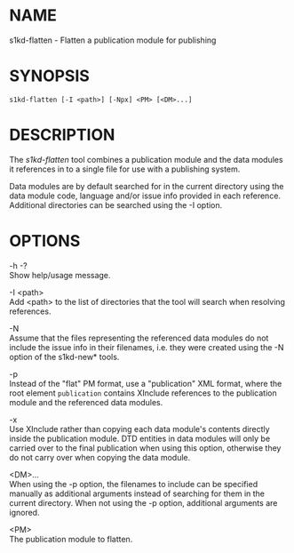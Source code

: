 NAME
====

s1kd-flatten - Flatten a publication module for publishing

SYNOPSIS
========

    s1kd-flatten [-I <path>] [-Npx] <PM> [<DM>...]

DESCRIPTION
===========

The *s1kd-flatten* tool combines a publication module and the data modules it references in to a single file for use with a publishing system.

Data modules are by default searched for in the current directory using the data module code, language and/or issue info provided in each reference. Additional directories can be searched using the -I option.

OPTIONS
=======

-h -?  
Show help/usage message.

-I &lt;path&gt;  
Add &lt;path&gt; to the list of directories that the tool will search when resolving references.

-N  
Assume that the files representing the referenced data modules do not include the issue info in their filenames, i.e. they were created using the -N option of the s1kd-new\* tools.

-p  
Instead of the "flat" PM format, use a "publication" XML format, where the root element `publication` contains XInclude references to the publication module and the referenced data modules.

-x  
Use XInclude rather than copying each data module's contents directly inside the publication module. DTD entities in data modules will only be carried over to the final publication when using this option, otherwise they do not carry over when copying the data module.

&lt;DM&gt;...  
When using the -p option, the filenames to include can be specified manually as additional arguments instead of searching for them in the current directory. When not using the -p option, additional arguments are ignored.

&lt;PM&gt;  
The publication module to flatten.
